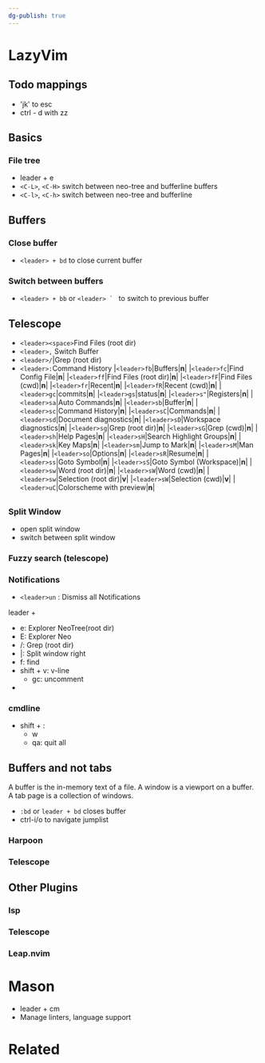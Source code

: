 ```yaml
---
dg-publish: true
---
```

# LazyVim
## Todo mappings
- 'jk' to esc
- ctrl - d with zz

## Basics

### File tree
- leader + e
- `<C-L>`, `<C-H>` switch between neo-tree and bufferline buffers
- `<C-l>`, `<C-h>` switch between neo-tree and bufferline

## Buffers
### Close buffer
- `<leader> + bd` to close current buffer
### Switch between buffers
- `<leader> + bb` or  ```<leader> ` ``` to switch to previous buffer

## Telescope

- `<leader><space>`Find Files (root dir)
- `<leader>,` Switch Buffer
- `<leader>/`|Grep (root dir)
- `<leader>:`Command History
|`<leader>fb`|Buffers|**n**|
|`<leader>fc`|Find Config File|**n**|
|`<leader>ff`|Find Files (root dir)|**n**|
|`<leader>fF`|Find Files (cwd)|**n**|
|`<leader>fr`|Recent|**n**|
|`<leader>fR`|Recent (cwd)|**n**|
|`<leader>gc`|commits|**n**|
|`<leader>gs`|status|**n**|
|`<leader>s"`|Registers|**n**|
|`<leader>sa`|Auto Commands|**n**|
|`<leader>sb`|Buffer|**n**|
|`<leader>sc`|Command History|**n**|
|`<leader>sC`|Commands|**n**|
|`<leader>sd`|Document diagnostics|**n**|
|`<leader>sD`|Workspace diagnostics|**n**|
|`<leader>sg`|Grep (root dir)|**n**|
|`<leader>sG`|Grep (cwd)|**n**|
|`<leader>sh`|Help Pages|**n**|
|`<leader>sH`|Search Highlight Groups|**n**|
|`<leader>sk`|Key Maps|**n**|
|`<leader>sm`|Jump to Mark|**n**|
|`<leader>sM`|Man Pages|**n**|
|`<leader>so`|Options|**n**|
|`<leader>sR`|Resume|**n**|
|`<leader>ss`|Goto Symbol|**n**|
|`<leader>sS`|Goto Symbol (Workspace)|**n**|
|`<leader>sw`|Word (root dir)|**n**|
|`<leader>sW`|Word (cwd)|**n**|
|`<leader>sw`|Selection (root dir)|**v**|
|`<leader>sW`|Selection (cwd)|**v**|
|`<leader>uC`|Colorscheme with preview|**n**|

##

### Split Window
- open split window
- switch between split window

### Fuzzy search (telescope)

### Notifications
- `<leader>un` :	Dismiss all Notifications	

leader + 
- e: Explorer NeoTree(root dir)
- E: Explorer Neo 
- /: Grep (root dir)
- |: Split window right
- f: find
- shift + v: v-line
	- gc: uncomment
- 
### cmdline
- shift + :
	- w
	- qa: quit all

## Buffers and not tabs
A buffer is the in-memory text of a file.
A window is a viewport on a buffer.
A tab page is a collection of windows.

- `:bd` or `leader + bd` closes buffer
- ctrl-i/o to navigate jumplist
### Harpoon

### Telescope
## Other Plugins
### lsp

### Telescope


### Leap.nvim



# Mason
- leader + cm
- Manage linters, language support
# Related
